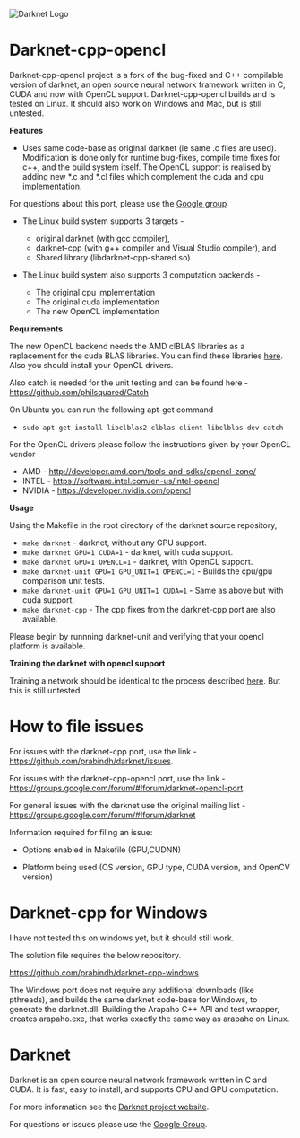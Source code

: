 ![Darknet Logo](https://github.com/prabindh/darknet/blob/master/arapaho/darknetcpplogo.png)

# Darknet-cpp-opencl

Darknet-cpp-opencl project is a fork of the bug-fixed and C++ compilable version of darknet, an open source neural network framework written in C, CUDA and now with OpenCL support. Darknet-cpp-opencl builds and is tested on Linux. It should also work on Windows and Mac, but is still untested.

**Features**

* Uses same code-base as original darknet (ie same .c files are used). Modification is done only for runtime bug-fixes, compile time fixes for c++, and the build system itself. The OpenCL support is realised by adding new *.c and *.cl files which complement the cuda and cpu implementation.

For questions about this port, please use the [Google group](https://groups.google.com/forum/#!forum/darknet-opencl-port)

* The Linux build system supports 3 targets - 
  * original darknet (with gcc compiler), 
  * darknet-cpp (with g++ compiler and Visual Studio compiler), and 
  * Shared library (libdarknet-cpp-shared.so)

* The Linux build system also supports 3 computation backends -
  * The original cpu implementation
  * The original cuda implementation
  * The new OpenCL implementation

**Requirements**

The new OpenCL backend needs the AMD clBLAS libraries as a replacement for the cuda BLAS libraries. You can find these libraries [here](https://github.com/clMathLibraries/clBLAS). Also you should install your OpenCL drivers.

Also catch is needed for the unit testing and can be found here - https://github.com/philsquared/Catch

On Ubuntu you can run the following apt-get command
 * `sudo apt-get install libclblas2 clblas-client libclblas-dev catch`

For the OpenCL drivers please follow the instructions given by your OpenCL vendor

 * AMD - http://developer.amd.com/tools-and-sdks/opencl-zone/
 * INTEL - https://software.intel.com/en-us/intel-opencl
 * NVIDIA - https://developer.nvidia.com/opencl

**Usage**

Using the Makefile in the root directory of the darknet source repository,

 * `make darknet` - darknet, without any GPU support.
 * `make darknet GPU=1 CUDA=1` - darknet, with cuda support.
 * `make darknet GPU=1 OPENCL=1` - darknet, with OpenCL support.
 * `make darknet-unit GPU=1 GPU_UNIT=1 OPENCL=1` - Builds the cpu/gpu comparison unit tests.
 * `make darknet-unit GPU=1 GPU_UNIT=1 CUDA=1` - Same as above but with cuda support.
 * `make darknet-cpp` - The cpp fixes from the darknet-cpp port are also available.

Please begin by runnning darknet-unit and verifying that your opencl platform is available.
 
**Training the darknet with opencl support**

Training a network should be identical to the process described [here](https://pjreddie.com/darknet/yolo/). But this is still untested. 

# How to file issues

For issues with the darknet-cpp port, use the link - https://github.com/prabindh/darknet/issues.

For issues with the darknet-cpp-opencl port, use the link - https://groups.google.com/forum/#!forum/darknet-opencl-port

For general issues with the darknet use the original mailing list - https://groups.google.com/forum/#!forum/darknet

Information required for filing an issue:

  * Options enabled in Makefile (GPU,CUDNN)

  * Platform being used (OS version, GPU type, CUDA version, and OpenCV version)

# Darknet-cpp for Windows

I have not tested this on windows yet, but it should still work.

The solution file requires the below repository.

https://github.com/prabindh/darknet-cpp-windows

The Windows port does not require any additional downloads (like pthreads), and builds the same darknet code-base for Windows, to generate the darknet.dll. Building the Arapaho C++ API and test wrapper, creates arapaho.exe, that works exactly the same way as arapaho on Linux.

# Darknet

Darknet is an open source neural network framework written in C and CUDA. It is fast, easy to install, and supports CPU and GPU computation.

For more information see the [Darknet project website](http://pjreddie.com/darknet).

For questions or issues please use the [Google Group](https://groups.google.com/forum/#!forum/darknet).
